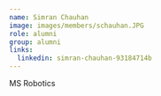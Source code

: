 ```yaml
---
name: Simran Chauhan
image: images/members/schauhan.JPG
role: alumni 
group: alumni
links:
  linkedin: simran-chauhan-93184714b
---
```


MS Robotics



